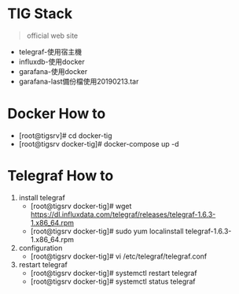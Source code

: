 # TIG Stack
>official web site
* telegraf-使用宿主機
* influxdb-使用docker
* garafana-使用docker
* garafana-last備份檔使用20190213.tar
# Docker How to
   - [root@tigsrv]# cd docker-tig
   - [root@tigsrv docker-tig]# docker-compose up -d
# Telegraf How to
1. install telegraf
   * [root@tigsrv docker-tig]# wget https://dl.influxdata.com/telegraf/releases/telegraf-1.6.3-1.x86_64.rpm
   * [root@tigsrv docker-tig]# sudo yum localinstall telegraf-1.6.3-1.x86_64.rpm
2. configuration
   * [root@tigsrv docker-tig]# vi /etc/telegraf/telegraf.conf
3. restart telegraf
   * [root@tigsrv docker-tig]# systemctl restart telegraf
   * [root@tigsrv docker-tig]# systemctl status telegraf
